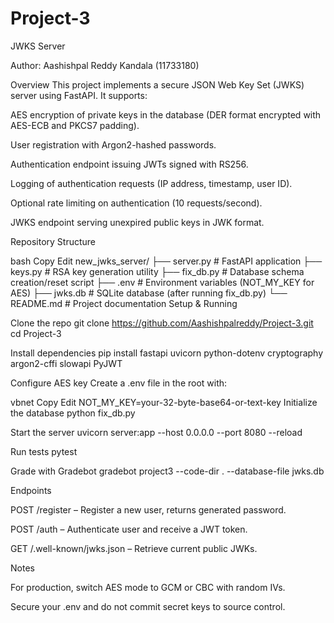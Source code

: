 # Project-3
JWKS Server 

Author: Aashishpal Reddy Kandala (11733180)

Overview
This project implements a secure JSON Web Key Set (JWKS) server using FastAPI. It supports:

AES encryption of private keys in the database (DER format encrypted with AES-ECB and PKCS7 padding).

User registration with Argon2-hashed passwords.

Authentication endpoint issuing JWTs signed with RS256.

Logging of authentication requests (IP address, timestamp, user ID).

Optional rate limiting on authentication (10 requests/second).

JWKS endpoint serving unexpired public keys in JWK format.

Repository Structure

bash
Copy
Edit
new_jwks_server/
├── server.py         # FastAPI application
├── keys.py           # RSA key generation utility
├── fix_db.py         # Database schema creation/reset script
├── .env              # Environment variables (NOT_MY_KEY for AES)
├── jwks.db           # SQLite database (after running fix_db.py)
└── README.md         # Project documentation
Setup & Running

Clone the repo
git clone https://github.com/Aashishpalreddy/Project-3.git
cd Project-3

Install dependencies
pip install fastapi uvicorn python-dotenv cryptography argon2-cffi slowapi PyJWT

Configure AES key
Create a .env file in the root with:

vbnet
Copy
Edit
NOT_MY_KEY=your-32-byte-base64-or-text-key
Initialize the database
python fix_db.py

Start the server
uvicorn server:app --host 0.0.0.0 --port 8080 --reload

Run tests
pytest

Grade with Gradebot
gradebot project3 --code-dir . --database-file jwks.db

Endpoints

POST /register – Register a new user, returns generated password.

POST /auth – Authenticate user and receive a JWT token.

GET /.well-known/jwks.json – Retrieve current public JWKs.

Notes

For production, switch AES mode to GCM or CBC with random IVs.

Secure your .env and do not commit secret keys to source control.

